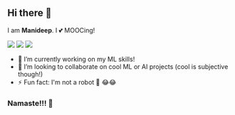 ## Hi there 👋
I am **Manideep**. I 💕 MOOCing!
<!--
**Manideep-21/Manideep-21** is a ✨ _special_ ✨ repository because its `README.md` (this file) appears on your GitHub profile.

Here are some ideas to get you started:

- 🔭 I’m currently working on ...
- 🌱 I’m currently learning ...
- 👯 I’m looking to collaborate on ...
- 🤔 I’m looking for help with ...
- 💬 Ask me about ...
- 📫 How to reach me: ...
- 😄 Pronouns: ...
- ⚡ Fun fact: ...
-->
[![](https://raw.githubusercontent.com/ombharatiya/ombharatiya/master/assets/icons/icons8-linkedin-48.png)](https://www.linkedin.com/in/manideep-mallireddy-0116aa182/)             [![](https://raw.githubusercontent.com/ombharatiya/ombharatiya/master/assets/icons/icons8-github-48.png)](https://github.com/Manideep-21)                                         [![](https://raw.githubusercontent.com/ombharatiya/ombharatiya/master/assets/icons/icons8-twitter-48.png)](https://twitter.com/manideepmallir1)
- 🔭 I’m currently working on my ML skills!
- 👯 I’m looking to collaborate on cool ML or AI projects (cool is subjective though!)
- ⚡ Fun fact: I'm not a robot 🤖 😂😂

### Namaste!!! 🙏
